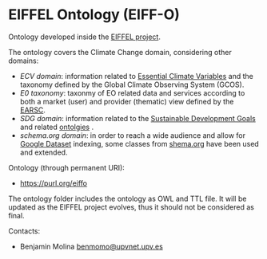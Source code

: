EIFFEL Ontology (EIFF-O)
===

Ontology developed inside the [EIFFEL project](https://www.eiffel4climate.eu/).

The ontology covers the Climate Change domain, considering other domains:
- *ECV domain*: information related to [Essential Climate Variables](https://gcos.wmo.int/en/essential-climate-variables) and the taxonomy defined by the Global Climate Observing System (GCOS).
- *E0 taxonomy*: taxonmy of EO related data and services according to both a market (user) and provider (thematic) view defined by the [EARSC](https://earsc-portal.eu/display/EOwiki/EO+Taxonomy).
- *SDG domain*: information related to the [Sustainable Development Goals](http://metadata.un.org/sdg/ontology?lang=es) and related [ontolgies](https://github.com/UNStats/LOD4Stats/wiki/SDG-Knowledge-Organization-System) . 
- *schema.org domain*: in order to reach a wide audience and allow for [Google Dataset](https://developers.google.com/search/docs/advanced/structured-data/dataset) indexing, some classes from [shema.org](https://schema.org/) have been used and extended.

Ontology (through permanent URI):
* https://purl.org/eiffo

<!--
JSON-LD context (will be created soon):
* https://purl.org/eiffo/context.jsonld
-->

The ontology folder includes the ontology as OWL and TTL file. It will be updated as the EIFFEL project evolves, thus it should not be considered as final.

Contacts: 
* Benjamin Molina <benmomo@upvnet.upv.es>
